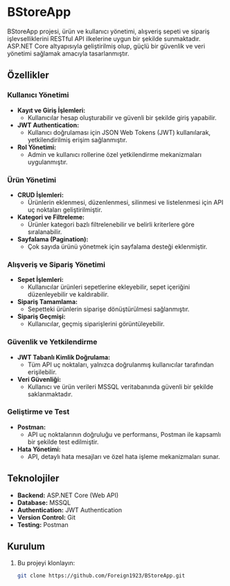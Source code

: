 # BStoreApp

BStoreApp projesi, ürün ve kullanıcı yönetimi, alışveriş sepeti ve sipariş işlevselliklerini RESTful API ilkelerine uygun bir şekilde sunmaktadır.
ASP.NET Core altyapısıyla geliştirilmiş olup, güçlü bir güvenlik ve veri yönetimi sağlamak amacıyla tasarlanmıştır.

## Özellikler

### Kullanıcı Yönetimi
- **Kayıt ve Giriş İşlemleri:**  
  - Kullanıcılar hesap oluşturabilir ve güvenli bir şekilde giriş yapabilir.  
- **JWT Authentication:**  
  - Kullanıcı doğrulaması için JSON Web Tokens (JWT) kullanılarak, yetkilendirilmiş erişim sağlanmıştır.  
- **Rol Yönetimi:**  
  - Admin ve kullanıcı rollerine özel yetkilendirme mekanizmaları uygulanmıştır.  

### Ürün Yönetimi
- **CRUD İşlemleri:**  
  - Ürünlerin eklenmesi, düzenlenmesi, silinmesi ve listelenmesi için API uç noktaları geliştirilmiştir.  
- **Kategori ve Filtreleme:**  
  - Ürünler kategori bazlı filtrelenebilir ve belirli kriterlere göre sıralanabilir.  
- **Sayfalama (Pagination):**  
  - Çok sayıda ürünü yönetmek için sayfalama desteği eklenmiştir.  

### Alışveriş ve Sipariş Yönetimi
- **Sepet İşlemleri:**  
  - Kullanıcılar ürünleri sepetlerine ekleyebilir, sepet içeriğini düzenleyebilir ve kaldırabilir.  
- **Sipariş Tamamlama:**  
  - Sepetteki ürünlerin siparişe dönüştürülmesi sağlanmıştır.  
- **Sipariş Geçmişi:**  
  - Kullanıcılar, geçmiş siparişlerini görüntüleyebilir.  

### Güvenlik ve Yetkilendirme
- **JWT Tabanlı Kimlik Doğrulama:**  
  - Tüm API uç noktaları, yalnızca doğrulanmış kullanıcılar tarafından erişilebilir.  
- **Veri Güvenliği:**  
  - Kullanıcı ve ürün verileri MSSQL veritabanında güvenli bir şekilde saklanmaktadır.  

### Geliştirme ve Test
- **Postman:**  
  - API uç noktalarının doğruluğu ve performansı, Postman ile kapsamlı bir şekilde test edilmiştir.  
- **Hata Yönetimi:**  
  - API, detaylı hata mesajları ve özel hata işleme mekanizmaları sunar.  

## Teknolojiler
- **Backend:** ASP.NET Core (Web API)  
- **Database:** MSSQL  
- **Authentication:** JWT Authentication  
- **Version Control:** Git  
- **Testing:** Postman  

## Kurulum
1. Bu projeyi klonlayın:
   ```bash
   git clone https://github.com/Foreign1923/BStoreApp.git

